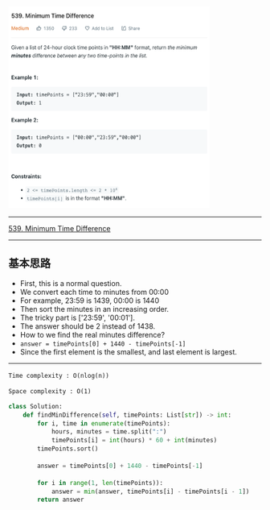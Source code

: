 <img src="2022-11-15-20-12-10.png" width="400" height="400"/>

___
[539. Minimum Time Difference](https://leetcode.com/problems/minimum-time-difference/)
___


## 基本思路
* First, this is a normal question.
* We convert each time to minutes from 00:00
* For example, 23:59 is 1439, 00:00 is 1440
* Then sort the minutes in an increasing order.
* The tricky part is ['23:59', '00:01'].
* The answer should be 2 instead of 1438.
* How to we find the real minutes difference?
* `answer = timePoints[0] + 1440 - timePoints[-1]`
* Since the first element is the smallest, and last element is largest.

___

`Time complexity : O(nlog(n))`

`Space complexity : O(1)`
```python
class Solution:
    def findMinDifference(self, timePoints: List[str]) -> int:
        for i, time in enumerate(timePoints):
            hours, minutes = time.split(":")
            timePoints[i] = int(hours) * 60 + int(minutes)
        timePoints.sort()
        
        answer = timePoints[0] + 1440 - timePoints[-1]
        
        for i in range(1, len(timePoints)):
            answer = min(answer, timePoints[i] - timePoints[i - 1])
        return answer
```